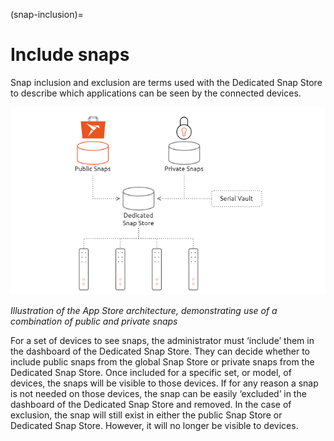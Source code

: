(snap-inclusion)=
# Include snaps

Snap inclusion and exclusion are terms used with the Dedicated Snap Store to describe which applications can be seen by the connected devices. 

![Illustration of the App Store architecture, demonstrating use of a combination of public and private snaps](/images/snap-inclusion.png)

*Illustration of the App Store architecture, demonstrating use of a combination of public and private snaps*

For a set of devices to see snaps, the administrator must ‘include’ them in the dashboard of the Dedicated Snap Store. They can decide whether to include public snaps from the global Snap Store or private snaps from the Dedicated Snap Store. Once included for a specific set, or model, of devices, the snaps will be visible to those devices. If for any reason a snap is not needed on those devices, the snap can be easily ‘excluded’ in the dashboard of the Dedicated Snap Store and removed. In the case of exclusion, the snap will still exist in either the public Snap Store or Dedicated Snap Store. However, it will no longer be visible to devices.
